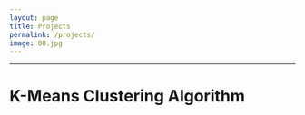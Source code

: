 ```yaml
---
layout: page
title: Projects
permalink: /projects/
image: 08.jpg
---
```




***

# K-Means Clustering Algorithm 



